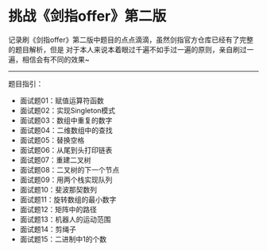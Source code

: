 # 挑战《剑指offer》第二版

记录刷《剑指offer》第二版中题目的点点滴滴，虽然剑指官方仓库已经有了完整的题目解析，但是
对于本人来说本着眼过千遍不如手过一遍的原则，亲自刷过一遍，相信会有不同的效果~

---

题目指引：

- 面试题01：赋值运算符函数
- 面试题02：实现Singleton模式
- 面试题03：数组中重复的数字
- 面试题04：二维数组中的查找
- 面试题05：替换空格
- 面试题06：从尾到头打印链表
- 面试题07：重建二叉树
- 面试题08：二叉树的下一个节点
- 面试题09：用两个栈实现队列
- 面试题10：斐波那契数列
- 面试题11：旋转数组的最小数字
- 面试题12：矩阵中的路径
- 面试题13：机器人的运动范围
- 面试题14：剪绳子
- 面试题15：二进制中1的个数
